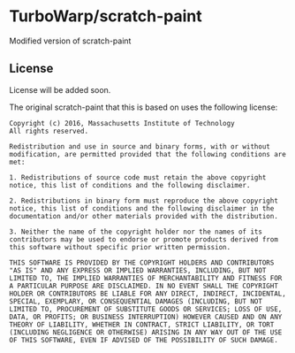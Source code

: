 # TurboWarp/scratch-paint

Modified version of scratch-paint

## License

License will be added soon.

The original scratch-paint that this is based on uses the following license:

```
Copyright (c) 2016, Massachusetts Institute of Technology
All rights reserved.

Redistribution and use in source and binary forms, with or without modification, are permitted provided that the following conditions are met:

1. Redistributions of source code must retain the above copyright notice, this list of conditions and the following disclaimer.

2. Redistributions in binary form must reproduce the above copyright notice, this list of conditions and the following disclaimer in the documentation and/or other materials provided with the distribution.

3. Neither the name of the copyright holder nor the names of its contributors may be used to endorse or promote products derived from this software without specific prior written permission.

THIS SOFTWARE IS PROVIDED BY THE COPYRIGHT HOLDERS AND CONTRIBUTORS "AS IS" AND ANY EXPRESS OR IMPLIED WARRANTIES, INCLUDING, BUT NOT LIMITED TO, THE IMPLIED WARRANTIES OF MERCHANTABILITY AND FITNESS FOR A PARTICULAR PURPOSE ARE DISCLAIMED. IN NO EVENT SHALL THE COPYRIGHT HOLDER OR CONTRIBUTORS BE LIABLE FOR ANY DIRECT, INDIRECT, INCIDENTAL, SPECIAL, EXEMPLARY, OR CONSEQUENTIAL DAMAGES (INCLUDING, BUT NOT LIMITED TO, PROCUREMENT OF SUBSTITUTE GOODS OR SERVICES; LOSS OF USE, DATA, OR PROFITS; OR BUSINESS INTERRUPTION) HOWEVER CAUSED AND ON ANY THEORY OF LIABILITY, WHETHER IN CONTRACT, STRICT LIABILITY, OR TORT (INCLUDING NEGLIGENCE OR OTHERWISE) ARISING IN ANY WAY OUT OF THE USE OF THIS SOFTWARE, EVEN IF ADVISED OF THE POSSIBILITY OF SUCH DAMAGE.
```

<!--
# scratch-paint
#### Scratch-paint provides a paint editor React component that takes and outputs SVGs or PNGs. It can convert between vector and bitmap modes.

[![Greenkeeper badge](https://badges.greenkeeper.io/LLK/scratch-paint.svg)](https://greenkeeper.io/)
- Try it out at [https://llk.github.io/scratch-paint/](https://llk.github.io/scratch-paint/)

- Or, to try it out as part of Scratch 3.0, visit [https://scratch.mit.edu/create](https://scratch.mit.edu/create) and click on the "Costumes" tab.

### Installation
It will be easiest if you develop on Mac or Linux. If you are using Windows, I recommend using Ubuntu on Windows, which will allow you to use Linux commands on Windows. You will need administrator permissions.

- https://docs.microsoft.com/en-us/windows/wsl/install-win10

Scratch Paint requires you to have Git and Node.js installed. E.g.:
```bash
- sudo apt-get update
- sudo apt-get install git-core
- sudo apt-get install nodejs
```

For Ubuntu on Windows, the Windows install of nodejs may interfere with the Linux one, so installing nodejs requires more steps:
```bash
- curl -sL https://deb.nodesource.com/setup_8.x | sudo -E bash -
- sudo apt-get install -y nodejs
- PATH="/usr/bin:$PATH"
```

If you want to edit scratch-paint, or help contribute to our open-source project, fork the [scratch-paint repo](https://github.com/LLK/scratch-paint). Then:
```bash
git clone https://github.com/<YOUR_GITHUB_USERNAME>/scratch-paint.git
cd scratch-paint
npm install
```

### Running locally (stand-alone)
You can try out your own copy of the paint editor by running the development server.

In the cloned `scratch-paint` directory, run:
```bash
npm run build
npm start
```

Then go to [http://localhost:8078/playground/](http://localhost:8078/playground/). 8078 is BLOB upside-down. The True Name of this repo is scratch-blobs.

*(Note that the `npm run build` step above seems like it's only necessary for some user and environments, and not others; check for yourself if the server that `npm start` starts is hot-reloading correctly.)*

### Running locally (as part of Scratch)
So you've tried out your edits in the playground and they look good. You should now test with the rest of Scratch, to make sure that everything hooks up right, and so that you can use your custom paint editor to make costumes and sprites!

Get the rest of Scratch:
```bash
git clone https://github.com/LLK/scratch-gui.git
```
Go to your `scratch-paint` folder and run:
```bash
npm link
```

Now in another terminal, go back to the `scratch-gui` folder and run
```bash
npm install
npm link scratch-paint
npm start
```
Then go to [http://localhost:8601](http://localhost:8601). 601 is supposed to look like GUI (it's okay, I don't really see it either.) The Costumes tab should be running your local copy of scratch-paint!

### How to include in your own Node.js App
If you want to use scratch-paint in your own Node environment/application, add it with:
```bash
npm install --save scratch-paint
```

For an example of how to use scratch-paint as a library, check out the `scratch-paint/src/playground` directory.

In your parent component:
```
import PaintEditor from 'scratch-paint';
...
<PaintEditor
    image={optionalImage}
    imageId={optionalId}
    imageFormat='svg'
    rotationCenterX={optionalCenterPointX}
    rotationCenterY={optionalCenterPointY}
    rtl={true|false}
    onUpdateImage={handleUpdateImageFunction}
    zoomLevelId={optionalZoomLevelId}
/>
```

`image`: may either be nothing, an SVG string or a base64 data URI)
SVGs of up to size 480 x 360 will fit into the view window of the paint editor, while bitmaps of size up to 960 x 720 will fit into the paint editor. One unit of an SVG will appear twice as tall and wide as one unit of a bitmap. This quirky import behavior comes from needing to support legacy projects in Scratch.

`imageId`: If this parameter changes, then the paint editor will be cleared, the undo stack reset, and the image re-imported.

`imageFormat`: 'svg', 'png', or 'jpg'. Other formats are currently not supported.

`rotationCenterX`: x coordinate relative to the top left corner of the sprite of the point that should be centered. If left undefined, image will be horizontally centered.

`rotationCenterY`: y coordinate relative to the top left corner of the sprite of the point that should be centered. If left undefined, image will be vertcally centered.

`rtl`: True if the paint editor should be laid out right to left (meant for right to left languages)

`onUpdateImage`: A handler called with the new image (either an SVG string or an ImageData) each time the drawing is edited.

`zoomLevelId`: All costumes with the same zoom level ID will share the same saved zoom level. When a new zoom level ID is encountered, the paint editor will zoom to fit the current costume comfortably. Leave undefined to perform no zoom to fit.


In the top-level combineReducers function:
```
import {ScratchPaintReducer} from 'scratch-paint';
...
combineReducers({
	...
    scratchPaint: ScratchPaintReducer
});
```
Note that scratch-paint expects its state to be in `state.scratchPaint`, so the name must be exact.

Scratch-paint shares state with its parent component because it expects to share the parent's `IntlProvider`, which inserts translations into the state. See the `IntlProvider` setup in `scratch-gui` [here](https://github.com/LLK/scratch-gui/blob/f017ed72201bf63334dced161441ef6f154b1c74/src/lib/app-state-hoc.jsx).

### Code organization
We use React and Redux. If you're just getting started with them, here are some good tutorials:
[https://egghead.io/courses/getting-started-with-redux](https://egghead.io/courses/getting-started-with-redux)

- Under `/src`, our React/Redux code is divided mainly between `components` (presentational components), `containers` (container components), and `reducers`.

- `css` contains only shared css. Most of the css is stored alongside its component.

- `helper` contains pure javascript used by the containers. If you want to change how something works, it's probably here. For instance, the brush tool is in `helper/blob-tools/`, and the code that's run when you click the group button is in `helper/group.js`.

### Testing
```bash
npm run test
```

Just unit tests:
```bash
npm run unit
```

An individual unit test: (run from `scratch-paint` directory)
```bash
./node_modules/.bin/jest ./test/unit/undo-reducer.test.js
```

### Donate
We provide [Scratch](https://scratch.mit.edu) free of charge, and want to keep it that way! Please consider making a [donation](https://secure.donationpay.org/scratchfoundation/) to support our continued engineering, design, community, and resource development efforts. Donations of any size are appreciated. Thank you!

Scratch-paint couldn't exist without [w00dn/papergrapher](https://github.com/w00dn/papergrapher) and [Paper.js](https://github.com/paperjs/paper.js). If you are amazed and/or baffled by the insane boolean operation math that makes the brush and eraser tools possible, please check out and consider contributing to Paper. Thank you!
-->
